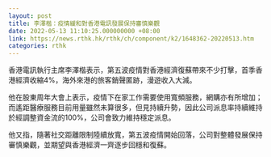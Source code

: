 ```yaml
---
layout: post
title: 李澤楷：疫情緩和對香港電訊發展保持審慎樂觀
date: 2022-05-13 11:10:25.000000000 +08:00
link: https://news.rthk.hk/rthk/ch/component/k2/1648362-20220513.htm
categories: rthk
---
```


香港電訊執行主席李澤楷表示，第五波疫情對香港經濟復蘇帶來不少打擊，首季香港經濟收縮4%，海外來港的旅客銷聲匿跡，漫遊收入大減。

他在股東周年大會上表示，疫情下在家工作需要使用寬頻服務，網購亦有所增加；而遙距醫療服務目前用量雖然未算很多，但見持續升勢，因此公司派息率持續維持於經調整資金流的100%，公司會致力維持穩定派息。

他又指，隨著社交距離限制陸續放寬，第五波疫情開始回落，公司對整體發展保持審慎樂觀，並期望與香港經濟一齊逐步回穩和復蘇。
